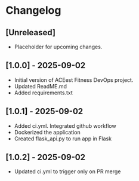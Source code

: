 # Changelog

## [Unreleased]
- Placeholder for upcoming changes.

## [1.0.0] - 2025-09-02
- Initial version of ACEest Fitness DevOps project.
- Updated ReadME.md
- Added requirements.txt

## [1.0.1] - 2025-09-02
- Added ci.yml. Integrated github workflow
- Dockerized the application
- Created flask_api.py to run app in Flask

## [1.0.2] - 2025-09-02
- Updated ci.yml to trigger only on PR merge

